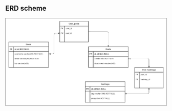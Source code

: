 ## ERD scheme

![](https://github.com/nardiyansah/Generasi-GIGIH-Final-Project/blob/main/social%20media.png)
